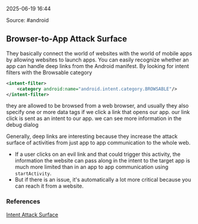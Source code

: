
2025-06-19 16:44

Source: #android 
## Browser-to-App Attack Surface

They basically connect the world of websites with the world of mobile apps by allowing websites to launch apps.
You can easily recognize whether an app can handle deep links from the Android manifest. By looking for intent filters with the Browsable category
```xml
<intent-filter>
	<category android:name="android.intent.category.BROWSABLE"/>
</intent-filter>
```
they are allowed to be browsed from a web browser, and usually they also specify one or more data tags
if we click a link that opens our app. our link click is sent as an intent to our app. we can see more information in the debug dialog 

Generally, deep links are interesting because they increase the attack surface of activities from just app to app communication to the whole web.
- If a user clicks on an evil link and that could trigger this activity, the information the website can pass along in the intent to the target app is much more limited than in an app to app communication using `startActivity`.
- But if there is an issue, it's automatically a lot more critical because you can reach it from a website.

### References
[Intent Attack Surface](https://app.hextree.io/courses/intent-threat-surface/android-deep-links)